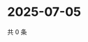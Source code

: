 # 2025-07-05

共 0 条

<!-- BEGIN ZHIHUQUESTIONS -->
<!-- 最后更新时间 Sat Jul 05 2025 01:10:12 GMT+0800 (China Standard Time) -->

<!-- END ZHIHUQUESTIONS -->

